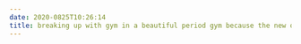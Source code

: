 ```yaml
---
date: 2020-0825T10:26:14
title: breaking up with gym in a beautiful period gym because the new one has a heated pool (cowardice)
---
```

